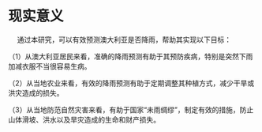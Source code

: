 # 现实意义

&emsp; 通过本研究，可以有效预测澳大利亚是否降雨，帮助其实现以下目标：

（1）从澳大利亚居民来看，准确的降雨预测有助于其预防疾病，特别是突然下雨加减衣服不当很容易生病。

（2）从当地农业来看，有效的降雨预测有助于定期调整其种植方式，减少干旱或洪灾造成的损失。

（3）从当地防范自然灾害来看，有助于国家“未雨绸缪”，制定有效的措施，防止山体滑坡、洪水以及旱灾造成的生命和财产损失。
